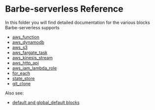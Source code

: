 # Barbe-serverless Reference

In this folder you will find detailed documentation for the various blocks Barbe-serverless supports
- [aws_function](./aws_function.md)
- [aws_dynamodb](./aws_dynamodb.md)
- [aws_s3](./aws_s3.md)
- [aws_fargate_task](./aws_fargate_task.md)
- [aws_kinesis_stream](./aws_kinesis_stream.md)
- [aws_http_api](./aws_http_api.md)
- [aws_iam_lambda_role](./aws_iam_lambda_role.md)
- [for_each](./for_each.md)
- [state_store](./state_store.md)
- [git_clone](./git_clone.md)

Also see: 
- [default and global_default blocks](../default-blocks.md)